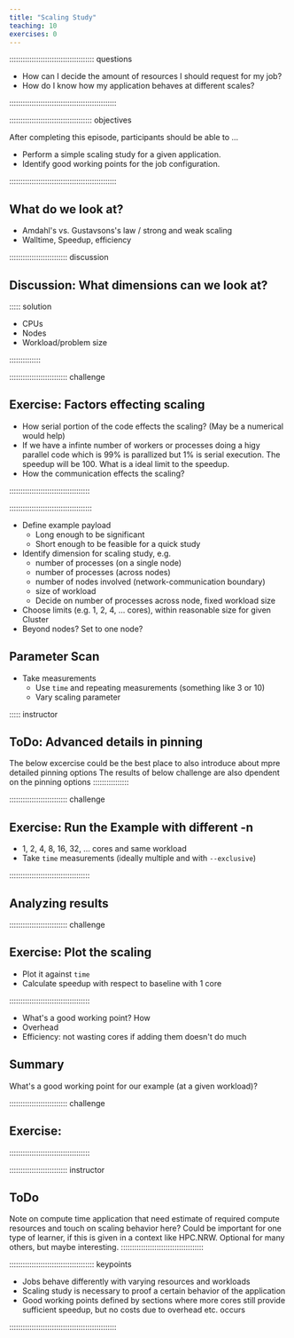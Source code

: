```yaml
---
title: "Scaling Study"
teaching: 10
exercises: 0
---
```


:::::::::::::::::::::::::::::::::::::: questions 

- How can I decide the amount of resources I should request for my job?
- How do I know how my application behaves at different scales?

::::::::::::::::::::::::::::::::::::::::::::::::

::::::::::::::::::::::::::::::::::::: objectives

After completing this episode, participants should be able to …

- Perform a simple scaling study for a given application.
- Identify good working points for the job configuration.

::::::::::::::::::::::::::::::::::::::::::::::::


## What do we look at?

- Amdahl's vs. Gustavsons's law / strong and weak scaling
- Walltime, Speedup, efficiency

:::::::::::::::::::::::::: discussion
## Discussion: What dimensions can we look at?

::::: solution

- CPUs
- Nodes
- Workload/problem size

::::::::::::::

:::::::::::::::::::::::::: challenge
## Exercise: Factors effecting scaling

- How serial portion of the code effects the scaling? (May be a numerical would help)
- If we have a infinte number of workers or processes doing a higy parallel code which is 99% is parallized but 1% is serial execution. The speedup will be 100. What is a ideal limit to the speedup.
- How the communication effects the scaling?

::::::::::::::::::::::::::::::::::::

:::::::::::::::::::::::::::::::::::::

- Define example payload
   - Long enough to be significant
   - Short enough to be feasible for a quick study
- Identify dimension for scaling study, e.g.
   - number of processes (on a single node)
   - number of processes (across nodes)
   - number of nodes involved (network-communication boundary)
   - size of workload
   - Decide on number of processes across node, fixed workload size
- Choose limits (e.g. 1, 2, 4, ... cores), within reasonable size for given Cluster
- Beyond nodes? Set to one node?


## Parameter Scan

- Take measurements
   - Use `time` and repeating measurements (something like 3 or 10)
   - Vary scaling parameter

::::: instructor
## ToDo: Advanced details in pinning
The below excercise could be the best place to also introduce about mpre detailed pinning options
The results of below challenge are also dpendent on the pinning options
::::::::::::::::

:::::::::::::::::::::::::: challenge
## Exercise: Run the Example with different -n

- 1, 2, 4, 8, 16, 32, ... cores and same workload
- Take `time` measurements (ideally multiple and with `--exclusive`)

::::::::::::::::::::::::::::::::::::


## Analyzing results

:::::::::::::::::::::::::: challenge
## Exercise: Plot the scaling

- Plot it against `time`
- Calculate speedup with respect to baseline with 1 core

::::::::::::::::::::::::::::::::::::

- What's a good working point? How 
- Overhead
- Efficiency: not wasting cores if adding them doesn't do much


## Summary

What's a good working point for our example (at a given workload)?

:::::::::::::::::::::::::: challenge
## Exercise:
::::::::::::::::::::::::::::::::::::


:::::::::::::::::::::::::: instructor
## ToDo
Note on compute time application that need estimate of required compute resources and touch on scaling behavior here?
Could be important for one type of learner, if this is given in a context like HPC.NRW.
Optional for many others, but maybe interesting.
:::::::::::::::::::::::::::::::::::::

:::::::::::::::::::::::::::::::::::::: keypoints

- Jobs behave differently with varying resources and workloads
- Scaling study is necessary to proof a certain behavior of the application
- Good working points defined by sections where more cores still provide sufficient speedup, but no costs due to overhead etc. occurs

::::::::::::::::::::::::::::::::::::::::::::::::
